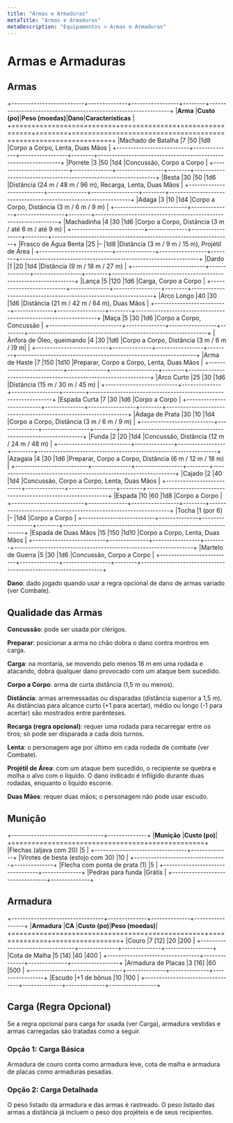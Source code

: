 ```yaml
---
title: "Armas e Armaduras"
metaTitle: "Armas e Armaduras"
metaDescription: "Equipamentos > Armas e Armaduras"
---
```


# Armas e Armaduras

## Armas

+--------------------------+--------------+-----------------+--------+----------------------------------------------------------------+
|**Arma**                  |**Custo (po)**|**Peso (moedas)**|**Dano**|**Características**                                             |
+==========================+==============+=================+========+================================================================+
|Machado de Batalha        |7             |50               |1d8     |Corpo a Corpo, Lenta, Duas Mãos                                 |
+--------------------------+--------------+-----------------+--------+----------------------------------------------------------------+
|Porrete                   |3             |50               |1d4     |Concussão, Corpo a Corpo                                        |
+--------------------------+--------------+-----------------+--------+----------------------------------------------------------------+
|Besta                     |30            |50               |1d6     |Distância (24 m / 48 m / 96 m), Recarga, Lenta, Duas Mãos       |
+--------------------------+--------------+-----------------+--------+----------------------------------------------------------------+
|Adaga                     |3             |10               |1d4     |Corpo a Corpo, Distância (3 m / 6 m / 9 m)                      |
+--------------------------+--------------+-----------------+--------+----------------------------------------------------------------+
|Machadinha                |4             |30               |1d6     |Corpo a Corpo, Distância (3 m / até 6 m / até 9 m)              |
+--------------------------+--------------+-----------------+--------+----------------------------------------------------------------+
|Frasco de Água Benta      |25            |&ndash;          |1d8     |Distância (3 m / 9 m / 15 m), Projétil de Área                  |
+--------------------------+--------------+-----------------+--------+----------------------------------------------------------------+
|Dardo                     |1             |20               |1d4     |Distância (9 m / 18 m / 27 m)                                   |
+--------------------------+--------------+-----------------+--------+----------------------------------------------------------------+
|Lança                     |5             |120              |1d6     |Carga, Corpo a Corpo                                            |
+--------------------------+--------------+-----------------+--------+----------------------------------------------------------------+
|Arco Longo                |40            |30               |1d6     |Distância (21 m / 42 m / 64 m), Duas Mãos                       |
+--------------------------+--------------+-----------------+--------+----------------------------------------------------------------+
|Maça                      |5             |30               |1d6     |Corpo a Corpo, Concussão                                        |
+--------------------------+--------------+-----------------+--------+----------------------------------------------------------------+
|Ânfora de Óleo, queimando |4             |30               |1d6     |Corpo a Corpo, Distância (3 m / 6 m / )9 m|                     |
+--------------------------+--------------+-----------------+--------+----------------------------------------------------------------+
|Arma de Haste             |7             |150              |1d10    |Preparar, Corpo a Corpo, Lenta, Duas Mãos                       |
+--------------------------+--------------+-----------------+--------+----------------------------------------------------------------+
|Arco Curto                |25            |30               |1d6     |Distância (15 m / 30 m / 45 m)                                  |
+--------------------------+--------------+-----------------+--------+----------------------------------------------------------------+
|Espada Curta              |7             |30               |1d6     |Corpo a Corpo                                                   |
+--------------------------+--------------+-----------------+--------+----------------------------------------------------------------+
|Adaga de Prata            |30            |10               |1d4     |Corpo a Corpo, Distância (3 m / 6 m / 9 m)                      |
+--------------------------+--------------+-----------------+--------+----------------------------------------------------------------+
|Funda                     |2             |20               |1d4     |Concussão, Distância (12 m / 24 m / 48 m)                       |
+--------------------------+--------------+-----------------+--------+----------------------------------------------------------------+
|Azagaia                   |4             |30               |1d6     |Preparar, Corpo a Corpo, Distância (6 m / 12 m / 18 m)          |
+--------------------------+--------------+-----------------+--------+----------------------------------------------------------------+
|Cajado                    |2             |40               |1d4     |Concussão, Corpo a Corpo, Lenta, Duas Mãos                      |
+--------------------------+--------------+-----------------+--------+----------------------------------------------------------------+
|Espada                    |10            |60               |1d8     |Corpo a Corpo                                                   |
+--------------------------+--------------+-----------------+--------+----------------------------------------------------------------+
|Tocha                     |1 (por 6)     |&ndash;          |1d4     |Corpo a Corpo                                                   |
+--------------------------+--------------+-----------------+--------+----------------------------------------------------------------+
|Espada de Duas Mãos       |15            |150              |1d10    |Corpo a Corpo, Lenta, Duas Mãos                                 |
+--------------------------+--------------+-----------------+--------+----------------------------------------------------------------+
|Martelo de Guerra         |5             |30               |1d6     |Concussão, Corpo a Corpo                                        |
+--------------------------+--------------+-----------------+--------+----------------------------------------------------------------+

**Dano**: dado jogado quando usar a regra opcional de dano de armas variado (ver Combate).

## Qualidade das Armas

**Concussão**: pode ser usada por clérigos.

**Preparar**: posicionar a arma no chão dobra o dano contra montros em carga.

**Carga**: na montaria, se movendo pelo menos 18 m em uma rodada e atacando, dobra qualquer dano provocado com um ataque bem sucedido.

**Corpo a Corpo**: arma de curta distância (1,5 m ou menos).

**Distância**: armas arremessadas ou disparadas (distância superior a 1,5 m). As distâncias para alcance curto (+1 para acertar), médio ou longo (-1 para acertar) são mostrados entre parênteses.

**Recarga (regra opcional)**: requer uma rodada para recarregar entre os tiros; só pode ser disparada a cada dois turnos.

**Lenta**: o personagem age por último em cada rodada de combate (ver Combate).

**Projétil de Área**: com um ataque bem sucedido, o recipiente se quebra e molha o alvo com o líquido. O dano indicado é infligido durante duas rodadas, enquanto o líquido escorre.

**Duas Mãos**: requer duas mãos; o personagem não pode usar escudo.

## Munição
+---------------------------------+--------------+
|**Munição**                      |**Custo (po)**|
+=================================+==============+
|Flechas (aljava com 20)          |5             |
+---------------------------------+--------------+
|Virotes de besta (estojo com 30) |10            |
+---------------------------------+--------------+
|Flecha com ponta de prata (1)    |5             |
+---------------------------------+--------------+
|Pedras para funda                |Grátis        |
+---------------------------------+--------------+

## Armadura
+---------------------------------+--------------+--------------+-----------------+
|**Armadura**                     |**CA**        |**Custo (po)**|**Peso (moedas)**|
+=================================+==============+==============+=================+
|Couro                            |7 [12]        |20            |200              |
+---------------------------------+--------------+--------------+-----------------+
|Cota de Malha                    |5 [14]        |40            |400              |
+---------------------------------+--------------+--------------+-----------------+
|Armadura de Placas               |3 [16]        |60            |500              |
+---------------------------------+--------------+--------------+-----------------+
|Escudo                           |+1 de bônus   |10            |100              |
+---------------------------------+--------------+--------------+-----------------+

## Carga (Regra Opcional)
Se a regra opcional para carga for usada (ver Carga), armadura vestidas e armas carregadas são tratadas como a seguir.

### Opção 1: Carga Básica
Armadura de couro conta como armadura leve, cota de malha e armadura de placas como armaduras pesadas.

### Opção 2: Carga Detalhada
O peso listado da armadura e das armas é rastreado. O peso listado das armas a distância já incluem o peso dos projéteis e de seus recipientes.
